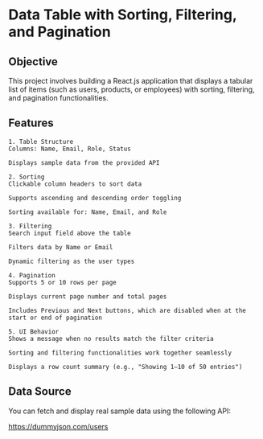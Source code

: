# Data Table with Sorting, Filtering, and Pagination

## Objective
This project involves building a React.js application that displays a tabular list of items (such as users, products, or employees) with sorting, filtering, and pagination functionalities.

## Features
```
1. Table Structure
Columns: Name, Email, Role, Status

Displays sample data from the provided API

2. Sorting
Clickable column headers to sort data

Supports ascending and descending order toggling

Sorting available for: Name, Email, and Role

3. Filtering
Search input field above the table

Filters data by Name or Email

Dynamic filtering as the user types

4. Pagination
Supports 5 or 10 rows per page

Displays current page number and total pages

Includes Previous and Next buttons, which are disabled when at the start or end of pagination

5. UI Behavior
Shows a message when no results match the filter criteria

Sorting and filtering functionalities work together seamlessly

Displays a row count summary (e.g., "Showing 1–10 of 50 entries")
```

## Data Source
You can fetch and display real sample data using the following API:

https://dummyjson.com/users

